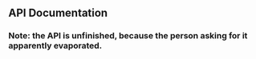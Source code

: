 ## API Documentation

### Note: the API is unfinished, because the person asking for it apparently evaporated.
